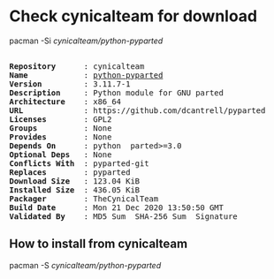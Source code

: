 # Check cynicalteam for download

pacman -Si *cynicalteam/python-pyparted*

<div class="highlight"><pre class="highlight"><text>
<b>Repository</b>      : cynicalteam
<b>Name</b>            : <a href="../../x86_64/python-pyparted-3.11.7-1-x86_64.pkg.tar.zst">python-pyparted</a>
<b>Version</b>         : 3.11.7-1
<b>Description</b>     : Python module for GNU parted
<b>Architecture</b>    : x86_64
<b>URL</b>             : https://github.com/dcantrell/pyparted
<b>Licenses</b>        : GPL2
<b>Groups</b>          : None
<b>Provides</b>        : None
<b>Depends On</b>      : python  parted>=3.0
<b>Optional Deps</b>   : None
<b>Conflicts With</b>  : pyparted-git
<b>Replaces</b>        : pyparted
<b>Download Size</b>   : 123.04 KiB
<b>Installed Size</b>  : 436.05 KiB
<b>Packager</b>        : TheCynicalTeam <wayne6324@gmail.com>
<b>Build Date</b>      : Mon 21 Dec 2020 13:50:50 GMT
<b>Validated By</b>    : MD5 Sum  SHA-256 Sum  Signature
</text></pre></div>

## How to install from cynicalteam

pacman -S *cynicalteam/python-pyparted*
